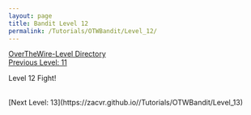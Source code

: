 ```yaml
---
layout: page
title: Bandit Level 12
permalink: /Tutorials/OTWBandit/Level_12/
---
```

[OverTheWire-Level Directory](https://zacvr.github.io/Tutorials/OTWBandit/)
<br/>
[Previous Level: 11](https://zacvr.github.io//Tutorials/OTWBandit/Level_11)
<br/>

Level 12 Fight!

<br/>
[Next Level: 13](https://zacvr.github.io//Tutorials/OTWBandit/Level_13)
